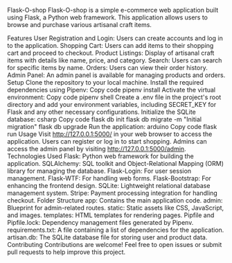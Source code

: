 Flask-O-shop
Flask-O-shop is a simple e-commerce web application built using Flask, a Python web framework. This application allows users to browse and purchase various artisanal craft items.

Features
User Registration and Login: Users can create accounts and log in to the application.
Shopping Cart: Users can add items to their shopping cart and proceed to checkout.
Product Listings: Display of artisanal craft items with details like name, price, and category.
Search: Users can search for specific items by name.
Orders: Users can view their order history.
Admin Panel: An admin panel is available for managing products and orders.
Setup
Clone the repository to your local machine.
Install the required dependencies using Pipenv:
Copy code
pipenv install
Activate the virtual environment:
Copy code
pipenv shell
Create a .env file in the project's root directory and add your environment variables, including SECRET_KEY for Flask and any other necessary configurations.
Initialize the SQLite database:
csharp
Copy code
flask db init
flask db migrate -m "Initial migration"
flask db upgrade
Run the application:
arduino
Copy code
flask run
Usage
Visit http://127.0.0.1:5000/ in your web browser to access the application.
Users can register or log in to start shopping.
Admins can access the admin panel by visiting http://127.0.0.1:5000/admin.
Technologies Used
Flask: Python web framework for building the application.
SQLAlchemy: SQL toolkit and Object-Relational Mapping (ORM) library for managing the database.
Flask-Login: For user session management.
Flask-WTF: For handling web forms.
Flask-Bootstrap: For enhancing the frontend design.
SQLite: Lightweight relational database management system.
Stripe: Payment processing integration for handling checkout.
Folder Structure
app: Contains the main application code.
admin: Blueprint for admin-related routes.
static: Static assets like CSS, JavaScript, and images.
templates: HTML templates for rendering pages.
Pipfile and Pipfile.lock: Dependency management files generated by Pipenv.
requirements.txt: A file containing a list of dependencies for the application.
artisan.db: The SQLite database file for storing user and product data.
Contributing
Contributions are welcome! Feel free to open issues or submit pull requests to help improve this project.


